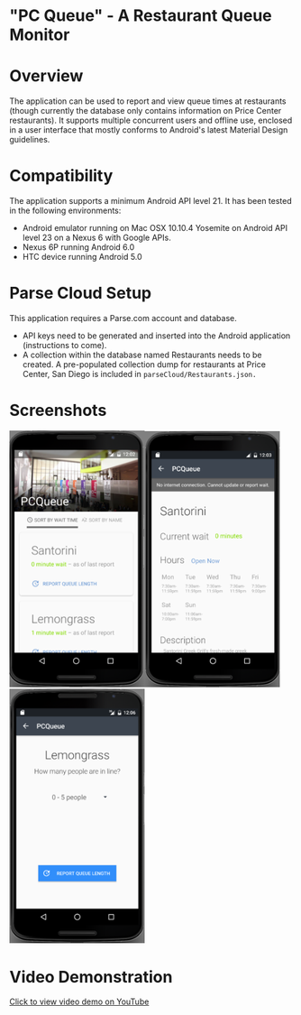"PC Queue" - A Restaurant Queue Monitor
===============================

# Overview

The application can be used to report and view queue times at restaurants (though currently the database only contains information on Price Center restaurants). It supports multiple concurrent users and offline use, enclosed in a user interface that mostly conforms to Android's latest Material Design guidelines.

# Compatibility
The application supports a minimum Android API level 21. It has been tested in the following environments:
- Android emulator running on Mac OSX 10.10.4 Yosemite on Android API level 23 on a Nexus 6 with Google APIs.
- Nexus 6P running Android 6.0 
- HTC device running Android 5.0

# Parse Cloud Setup
This application requires a Parse.com account and database.
- API keys need to be generated and inserted into the Android application (instructions to come).
- A collection within the database named Restaurants needs to be created. A pre-populated collection dump for restaurants at Price Center, San Diego is included in `parseCloud/Restaurants.json.`


# Screenshots
<img src="screen.png" alt="Screenshot" width="240px"><img src="screen2.png" alt="Screenshot" width="240px"><img src="screen3.png" alt="Screenshot" width="240px">

# Video Demonstration
[Click to view video demo on YouTube](https://www.youtube.com/watch?v=mUBFcjbh5ds&feature=youtu.be)
